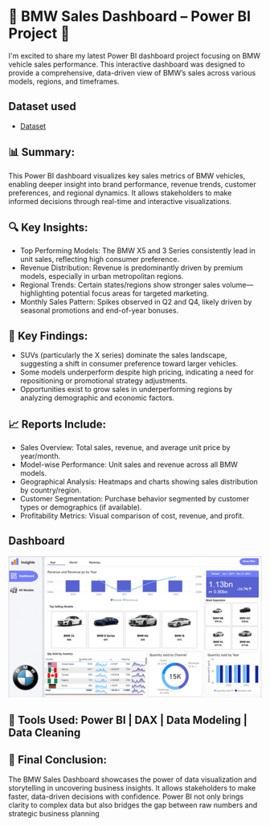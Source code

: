 # 🔷 BMW Sales Dashboard – Power BI Project 🔷
I'm excited to share my latest Power BI dashboard project focusing on BMW vehicle sales performance. This interactive dashboard was designed to provide a comprehensive, data-driven view of BMW’s sales across various models, regions, and timeframes.

## Dataset used
- <a href="https://github.com/arsh-sandhu-1/Car-sales-performance/commit/e4d5cfa14001d53098b0e8024df624e1e76cc1f4">Dataset</a>

## 📊 Summary:
This Power BI dashboard visualizes key sales metrics of BMW vehicles, enabling deeper insight into brand performance, revenue trends, customer preferences, and regional dynamics. It allows stakeholders to make informed decisions through real-time and interactive visualizations.

## 🔍 Key Insights:
- Top Performing Models: The BMW X5 and 3 Series consistently lead in unit sales, reflecting high consumer preference.
- Revenue Distribution: Revenue is predominantly driven by premium models, especially in urban metropolitan regions.
- Regional Trends: Certain states/regions show stronger sales volume—highlighting potential focus areas for targeted marketing.
-	Monthly Sales Pattern: Spikes observed in Q2 and Q4, likely driven by seasonal promotions and end-of-year bonuses.

## 📌 Key Findings:
- SUVs (particularly the X series) dominate the sales landscape, suggesting a shift in consumer preference toward larger vehicles.
- Some models underperform despite high pricing, indicating a need for repositioning or promotional strategy adjustments.
-	Opportunities exist to grow sales in underperforming regions by analyzing demographic and economic factors.

## 📈 Reports Include:
-  Sales Overview: Total sales, revenue, and average unit price by year/month.
-  Model-wise Performance: Unit sales and revenue across all BMW models.
-  Geographical Analysis: Heatmaps and charts showing sales distribution by country/region.
-  Customer Segmentation: Purchase behavior segmented by customer types or demographics (if available).
-  Profitability Metrics: Visual comparison of cost, revenue, and profit.

##	Dashboard
![Dashboard.jpg](https://github.com/arsh-sandhu-1/Car-sales-performance/blob/e4d5cfa14001d53098b0e8024df624e1e76cc1f4/Dashboard.jpg)

## 💼 Tools Used: Power BI | DAX | Data Modeling | Data Cleaning

## 🧠 Final Conclusion:
The BMW Sales Dashboard showcases the power of data visualization and storytelling in uncovering business insights. It allows stakeholders to make faster, data-driven decisions with confidence. Power BI not only brings clarity to complex data but also bridges the gap between raw numbers and strategic business planning



